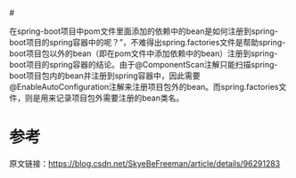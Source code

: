 \#

在spring-boot项目中pom文件里面添加的依赖中的bean是如何注册到spring-boot项目的spring容器中的呢？”，不难得出spring.factories文件是帮助spring-boot项目包以外的bean（即在pom文件中添加依赖中的bean）注册到spring-boot项目的spring容器的结论。由于@ComponentScan注解只能扫描spring-boot项目包内的bean并注册到spring容器中，因此需要@EnableAutoConfiguration注解来注册项目包外的bean。而spring.factories文件，则是用来记录项目包外需要注册的bean类名。

# 参考

原文链接：https://blog.csdn.net/SkyeBeFreeman/article/details/96291283

